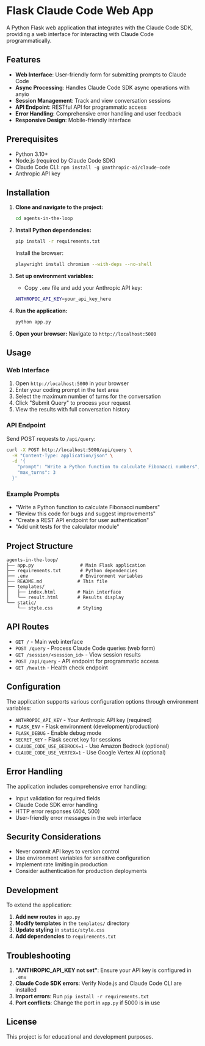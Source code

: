 # Flask Claude Code Web App

A Python Flask web application that integrates with the Claude Code SDK, providing a web interface for interacting with Claude Code programmatically.

## Features

- **Web Interface**: User-friendly form for submitting prompts to Claude Code
- **Async Processing**: Handles Claude Code SDK async operations with anyio
- **Session Management**: Track and view conversation sessions
- **API Endpoint**: RESTful API for programmatic access
- **Error Handling**: Comprehensive error handling and user feedback
- **Responsive Design**: Mobile-friendly interface

## Prerequisites

- Python 3.10+
- Node.js (required by Claude Code SDK)
- Claude Code CLI: `npm install -g @anthropic-ai/claude-code`
- Anthropic API key

## Installation

1. **Clone and navigate to the project:**
   ```bash
   cd agents-in-the-loop
   ```

2. **Install Python dependencies:**
   ```bash
   pip install -r requirements.txt
   ```
   
   Install the browser:
   ```bash
   playwright install chromium --with-deps --no-shell
   ```

3. **Set up environment variables:**
   - Copy `.env` file and add your Anthropic API key:
   ```bash
   ANTHROPIC_API_KEY=your_api_key_here
   ```

4. **Run the application:**
   ```bash
   python app.py
   ```

5. **Open your browser:**
   Navigate to `http://localhost:5000`

## Usage

### Web Interface

1. Open `http://localhost:5000` in your browser
2. Enter your coding prompt in the text area
3. Select the maximum number of turns for the conversation
4. Click "Submit Query" to process your request
5. View the results with full conversation history

### API Endpoint

Send POST requests to `/api/query`:

```bash
curl -X POST http://localhost:5000/api/query \
  -H "Content-Type: application/json" \
  -d '{
    "prompt": "Write a Python function to calculate Fibonacci numbers",
    "max_turns": 3
  }'
```

### Example Prompts

- "Write a Python function to calculate Fibonacci numbers"
- "Review this code for bugs and suggest improvements"
- "Create a REST API endpoint for user authentication"
- "Add unit tests for the calculator module"

## Project Structure

```
agents-in-the-loop/
├── app.py                 # Main Flask application
├── requirements.txt       # Python dependencies
├── .env                   # Environment variables
├── README.md             # This file
├── templates/
│   ├── index.html        # Main interface
│   └── result.html       # Results display
└── static/
    └── style.css         # Styling
```

## API Routes

- `GET /` - Main web interface
- `POST /query` - Process Claude Code queries (web form)
- `GET /session/<session_id>` - View session results
- `POST /api/query` - API endpoint for programmatic access
- `GET /health` - Health check endpoint

## Configuration

The application supports various configuration options through environment variables:

- `ANTHROPIC_API_KEY` - Your Anthropic API key (required)
- `FLASK_ENV` - Flask environment (development/production)
- `FLASK_DEBUG` - Enable debug mode
- `SECRET_KEY` - Flask secret key for sessions
- `CLAUDE_CODE_USE_BEDROCK=1` - Use Amazon Bedrock (optional)
- `CLAUDE_CODE_USE_VERTEX=1` - Use Google Vertex AI (optional)

## Error Handling

The application includes comprehensive error handling:

- Input validation for required fields
- Claude Code SDK error handling
- HTTP error responses (404, 500)
- User-friendly error messages in the web interface

## Security Considerations

- Never commit API keys to version control
- Use environment variables for sensitive configuration
- Implement rate limiting in production
- Consider authentication for production deployments

## Development

To extend the application:

1. **Add new routes** in `app.py`
2. **Modify templates** in the `templates/` directory
3. **Update styling** in `static/style.css`
4. **Add dependencies** to `requirements.txt`

## Troubleshooting

1. **"ANTHROPIC_API_KEY not set"**: Ensure your API key is configured in `.env`
2. **Claude Code SDK errors**: Verify Node.js and Claude Code CLI are installed
3. **Import errors**: Run `pip install -r requirements.txt`
4. **Port conflicts**: Change the port in `app.py` if 5000 is in use

## License

This project is for educational and development purposes.